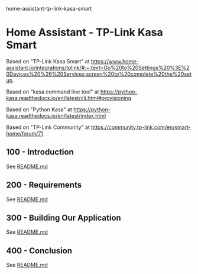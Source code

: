 home-assistant-tp-link-kasa-smart
# Home Assistant - TP-Link Kasa Smart

Based on "TP-Link Kasa Smart" at https://www.home-assistant.io/integrations/tplink/#:~:text=Go%20to%20Settings%20%3E%20Devices%20%26%20Services,screen%20to%20complete%20the%20setup.

Based on "kasa command line tool" at https://python-kasa.readthedocs.io/en/latest/cli.html#provisioning

Based on "Python Kasa" at https://python-kasa.readthedocs.io/en/latest/index.html

Based on "TP-Link Community" at https://community.tp-link.com/en/smart-home/forum/71

## 100 - Introduction

See [README.md](./100/README.md)

## 200 - Requirements

See [README.md](./200/README.md)

## 300 - Building Our Application

See [README.md](./300/README.md)

## 400 - Conclusion

See [README.md](./400/README.md)
